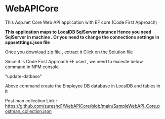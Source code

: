 # WebAPICore


This Asp.net Core Web API application with EF core (Code First Approach)

**This application maps to LocalDB SqlServer instance Hence you need SqlServer in machine . Or you need to change the connections settings in appsetttings.json file**

Once  you download zip file , extract it 
Click on the Solution file

Since it is Code First Approach EF used , we need to exceute below command in NPM console

"update-datbase"

Above command create the Employee DB database in LocalDB and tables in it

Post man collection Link : https://github.com/sureshd1/WebAPICore/blob/main/SampleWebAPI_Core.postman_collection.json

